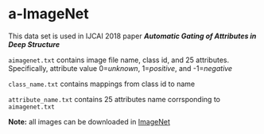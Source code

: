 # a-ImageNet 
This data set is used in IJCAI 2018 paper ***Automatic Gating of Attributes in Deep Structure***

`aimagenet.txt` contains image file name, class id, and 25 attributes. Specifically, attribute value 0=*unknown*, 1=*positive*, and -1=*negative*

`class_name.txt` contains mappings from class id to name

`attribute_name.txt` contains 25 attributes name corrsponding to `aimagenet.txt`

**Note:** all images can be downloaded in [ImageNet](http://www.image-net.org/)
